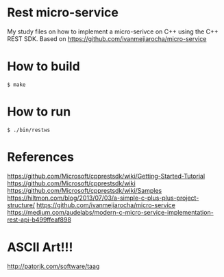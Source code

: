 # Rest micro-service

My study files on how to implement a micro-serivce on C++ using the C++ REST SDK.
Based on https://github.com/ivanmejiarocha/micro-service

# How to build
	$ make

# How to run
	$ ./bin/restws


# References

https://github.com/Microsoft/cpprestsdk/wiki/Getting-Started-Tutorial
https://github.com/Microsoft/cpprestsdk/wiki
https://github.com/Microsoft/cpprestsdk/wiki/Samples
https://hiltmon.com/blog/2013/07/03/a-simple-c-plus-plus-project-structure/
https://github.com/ivanmejiarocha/micro-service
https://medium.com/audelabs/modern-c-micro-service-implementation-rest-api-b499ffeaf898

# ASCII Art!!!

http://patorjk.com/software/taag